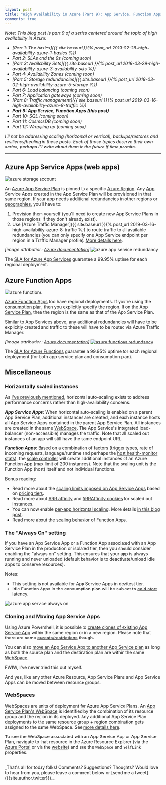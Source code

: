 ```yaml
---
layout: post
title: "High Availability in Azure (Part 9): App Service, Function Apps"
comments: true
---
```

_Note: This blog post is part 9 of a series centered around the topic of high availability in Azure:_

* _[Part 1: The basics]({{ site.baseurl }}{% post_url 2019-02-28-high-availability-azure-1-basics %})_
* _Part 2: SLAs and the 9s (coming soon)_
* _[Part 3: Availability Sets]({{ site.baseurl }}{% post_url 2019-03-29-high-availability-azure-3-availability-sets %})_
* _Part 4: Availability Zones (coming soon)_
* _[Part 5: Storage redundancies]({{ site.baseurl }}{% post_url 2019-03-02-high-availability-azure-5-storage %})_
* _Part 6: Load balancing (coming soon)_
* _Part 7: Application gateways (coming soon)_
* _[Part 8: Traffic management]({{ site.baseurl }}{% post_url 2019-03-16-high-availability-azure-8-traffic %})_
* _**Part 9: App Service, Function Apps (this post)**_
* _Part 10: SQL (coming soon)_
* _Part 11: CosmosDB (coming soon)_
* _Part 12: Wrapping up (coming soon)_

_I'll not be addressing scaling (horizontal or vertical), backups/restores and resiliency/healing in these posts. Each of those topics deserve their own series, perhaps I'll write about them in the future if time permits._

---

## Azure App Service Apps (web apps)

![azure storage account](../../../images/13-azure-app-service.png)

An [Azure App Service Plan](https://docs.microsoft.com/en-us/azure/app-service/overview-hosting-plans) is pinned to a specific [Azure Region](../../../2019/02/28/high-availability-azure-1-basics.html#region). Any [App Service Apps](https://docs.microsoft.com/en-us/azure/app-service/overview) created in the App Service Plan will be provisioned in that same region. If your app needs additional redundancies in other regions or [geographies](../../../2019/02/28/high-availability-azure-1-basics.html#geography), you'll have to:

1. Provision them yourself (you'll need to create new App Service Plans in those regions, if they don't already exist).
2. Use [Azure Traffic Manager]({{ site.baseurl }}{% post_url 2019-03-16-high-availability-azure-8-traffic %}) to route traffic to all available redundancies (you can only specify one App Service endpoint per region in a Traffic Manager profile). [More details here](https://docs.microsoft.com/en-us/azure/app-service/web-sites-traffic-manager#app-service-and-traffic-manager-profiles).

_[image attribution: [Azure documentation](https://docs.microsoft.com/en-us/azure/architecture/reference-architectures/basic-web-app)]_
![azure app service redundancy](../../../images/14-azure-app-service-redundancy.jpg)

The [SLA for Azure App Services](https://azure.microsoft.com/en-in/support/legal/sla/app-service/v1_4/) guarantee a 99.95% uptime for each regional deployment.

## Azure Function Apps

![azure functions](../../../images/15-azure-functions.png)

[Azure Function Apps](https://docs.microsoft.com/en-us/azure/azure-functions/functions-overview) too have regional deployments. If you're using the [consumption plan](https://docs.microsoft.com/en-us/azure/azure-functions/functions-scale#consumption-plan), then you explicitly specify the region. If on the [App Service Plan](https://docs.microsoft.com/en-us/azure/azure-functions/functions-scale#app-service-plan), then the region is the same as that of the App Service Plan.

Similar to App Services above, any additional redundancies will have to be explicitly created and traffic to these will have to be routed via Azure Traffic Manager.

_[image attribution: [Azure documentation](https://docs.microsoft.com/en-us/azure/architecture/reference-architectures/app-service-web-app/multi-region)]_
[![azure functions redundancy](../../../images/16-azure-functions-redundancy.jpg)](https://docs.microsoft.com/en-us/azure/architecture/reference-architectures/app-service-web-app/multi-region)

The [SLA for Azure Functions](https://azure.microsoft.com/en-us/support/legal/sla/functions/v1_1/) guarantee a 99.95% uptime for each regional deployment (for both app service plan and consumption plan).

## Miscellaneous

### Horizontally scaled instances

As [I've previously mentioned](../../../2019/02/28/high-availability-azure-1-basics.html#what-about-vm-scale-sets), horizontal auto-scaling exists to address performance concerns rather than high-availability concerns.

_**App Service Apps**_: When horizontal auto-scaling is enabled on a parent App Service Plan, additional instances are created, and each instance hosts all App Service Apps contained in the parent App Service Plan. All instances are created in the same [WebSpace](#webspaces). The App Service's integrated load-balancer (non-accessible) manages the traffic. Note that all scaled out instances of an app will still have the same endpoint URL.

_**Function Apps**_: Based on a combination of factors (trigger types, rate of incoming requests, language/runtime and perhaps the [host health-monitor stats](https://github.com/Azure/azure-functions-host/wiki/Host-Health-Monitor)), the [scale controller](https://docs.microsoft.com/en-in/azure/azure-functions/functions-scale#runtime-scaling) will create additional instances of an Azure Function App (max limit of 200 instances). Note that the scaling unit is the Function App (host) itself and not individual functions.  

Bonus reading:

* Read more about the [scaling limits imposed on App Service Apps](https://docs.microsoft.com/en-in/azure/azure-subscription-service-limits#app-service-limits) based on [pricing tiers](https://azure.microsoft.com/en-us/pricing/details/app-service/windows/).
* Read more about [ARR affinity](https://stackoverflow.com/a/49651618) and [ARRAffinity cookies](https://azure.microsoft.com/en-in/blog/disabling-arrs-instance-affinity-in-windows-azure-web-sites/) for scaled out instances.
* You can now enable [per-app horizontal scaling](https://docs.microsoft.com/en-us/azure/app-service/manage-scale-per-app). More details [in this blog post](https://markheath.net/post/per-app-scaling-app-service).
* Read more about the [scaling behavior](https://docs.microsoft.com/en-in/azure/azure-functions/functions-scale#understanding-scaling-behaviors) of Function Apps.

### The "Always On" setting

If you have an App Service App or a Function App associated with an App Service Plan in the production or isolated tier, then you should consider enabling the "always on" setting. This ensures that your app is always running and never unloaded (default behavior is to deactivate/unload idle apps to conserve resources).

Notes:

* This setting is not available for App Service Apps in dev/test tier.
* Idle Function Apps in the consumption plan will be subject to [cold start latency](https://blogs.msdn.microsoft.com/appserviceteam/2018/02/07/understanding-serverless-cold-start/).

![azure app service always on](../../../images/17-azure-app-service-always-on.jpg)

### Cloning and Moving App Service Apps

Using Azure Powershell, it is possible to [create clones of existing App Service App](https://docs.microsoft.com/en-us/azure/app-service/app-service-web-app-cloning) within the same region or in a new region. Please note that there are some [caveats/restrictions](https://docs.microsoft.com/en-us/azure/app-service/app-service-web-app-cloning#current-restrictions) though.

You can also [move an App Service App to another App Service plan](https://docs.microsoft.com/en-us/azure/app-service/app-service-plan-manage#move-an-app-to-another-app-service-plan) as long as both the source plan and the destination plan are within the same [WebSpace](#webspaces).

FWIW, I've never tried this out myself.

And yes, like any other Azure Resource, App Service Plans and App Service Apps can be moved between resource groups.

### WebSpaces

WebSpaces are units of deployment for Azure App Service Plans. An [App Service Plan's WebSpace](https://docs.microsoft.com/en-us/azure/app-service/app-service-plan-manage#move-an-app-to-another-app-service-plan) is identified by the combination of its resource group and the region in its deployed. Any additional App Service Plan deployments to the same resource group + region combination gets assigned to the same WebSpace. See [more details here](https://github.com/projectkudu/kudu/wiki/ResourceGroup-VS.-WebSpace).

To see the WebSpace associated with an App Service App or App Service Plan, navigate to that resource in the Azure Resource Explorer (via the [Azure Portal](https://portal.azure.com/#blade/HubsExtension/ArmExplorerBlade) or via the [website](https://resources.azure.com/)) and see the `WebSpace` and `SelfLink` properties.

<br>
_That's all for today folks! Comments? Suggestions? Thoughts? Would love to hear from you, please leave a comment below or [send me a tweet]({{site.author.twitter}})._
